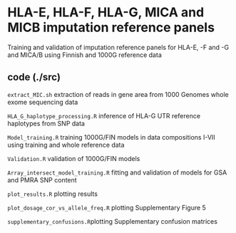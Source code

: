 # HLA-E, HLA-F, HLA-G, MICA and MICB imputation reference panels

Training and validation of imputation reference panels for HLA-E, -F and -G and MICA/B using Finnish and 1000G reference data

## code (./src)

`extract_MIC.sh` extraction of reads in gene area from 1000 Genomes whole exome sequencing data

`HLA_G_haplotype_processing.R` inference of HLA-G UTR reference haplotypes from SNP data

`Model_training.R` training 1000G/FIN models in data compositions I-VII using training and whole reference data

`Validation.R` validation of 1000G/FIN models

`Array_intersect_model_training.R` fitting and validation of models for GSA and PMRA SNP content

`plot_results.R` plotting results

`plot_dosage_cor_vs_allele_freq.R` plotting Supplementary Figure 5

`supplementary_confusions.R`plotting Supplementary confusion matrices
